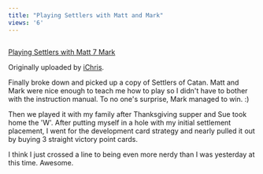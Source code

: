 ```yaml
---
title: "Playing Settlers with Matt and Mark"
views: '6'
---
```

<p><a href="http://www.flickr.com/photos/lemon/820144/" title="photo sharing"><img src="http://www.flickr.com/photos/820144_174cd10767_m.jpg" alt="" /></a></p>
<p><a href="http://www.flickr.com/photos/lemon/820144/">Playing Settlers with Matt 7 Mark</a></p>
<p>Originally uploaded by <a href="http://www.flickr.com/people/lemon/">iChris</a>.</p>
<p>Finally broke down and picked up a copy of Settlers of Catan.  Matt and Mark were nice enough to teach me how to play so I didn't have to bother with the instruction manual.  To no one's surprise, Mark managed to win.  :)</p>
<p>Then we played it with my family after Thanksgiving supper and Sue took home the 'W'.  After putting myself in a hole with my initial settlement placement, I went for the development card strategy and nearly pulled it out by buying 3 straight victory point cards.</p>
<p>I think I just crossed a line to being even more nerdy than I was yesterday at this time.  Awesome.</p>
